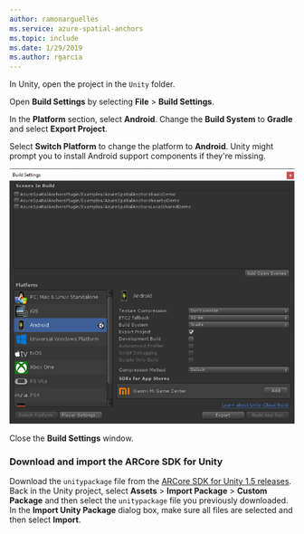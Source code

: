 ```yaml
---
author: ramonarguelles
ms.service: azure-spatial-anchors
ms.topic: include
ms.date: 1/29/2019
ms.author: rgarcia
---
```

In Unity, open the project in the `Unity` folder.

Open **Build Settings** by selecting **File** > **Build Settings**.

In the **Platform** section, select **Android**. Change the **Build System** to **Gradle** and select **Export Project**.

Select **Switch Platform** to change the platform to **Android**. Unity might prompt you to install Android support components if they're missing.

![Unity Build Settings window](./media/spatial-anchors-unity/unity-android-build-settings.png)

Close the **Build Settings** window.

### Download and import the ARCore SDK for Unity

Download the `unitypackage` file from the [ARCore SDK for Unity 1.5 releases](https://github.com/google-ar/arcore-unity-sdk/releases/tag/v1.5.0). Back in the Unity project, select **Assets** > **Import Package** > **Custom Package** and then select the `unitypackage` file you previously downloaded. In the **Import Unity Package** dialog box, make sure all files are selected and then select **Import**.
